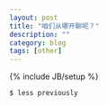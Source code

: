 ```yaml
---
layout: post
title: "咱们从哪开聊呢？"
description: ""
category: blog
tags: [other]
---
```

{% include JB/setup %}


    $ less previously
